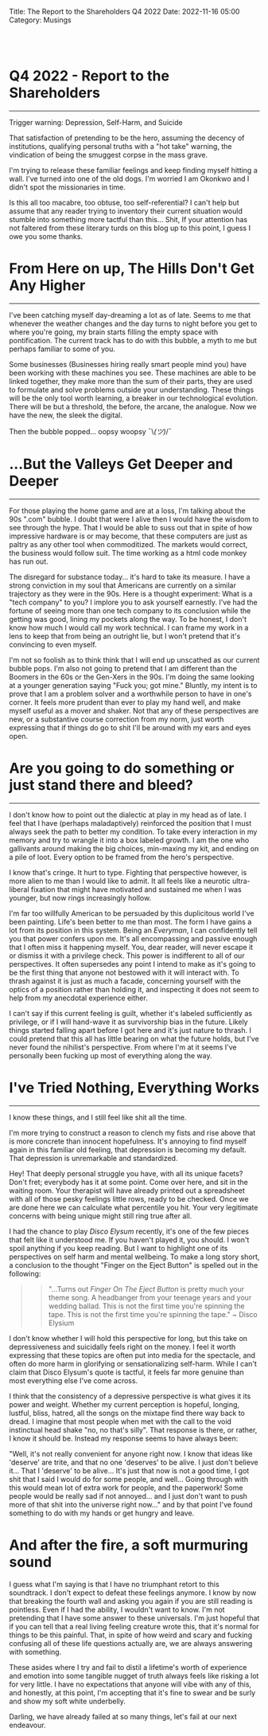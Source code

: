Title: The Report to the Shareholders Q4 2022
Date: 2022-11-16 05:00
Category: Musings

<br/><br/>
# Q4 2022 - Report to the Shareholders
<hr/>

Trigger warning: Depression, Self-Harm, and Suicide

That satisfaction of pretending to be the hero, assuming the decency of institutions, qualifying personal truths with a "hot take" warning, the vindication of being the smuggest corpse in the mass grave.

I'm trying to release these familiar feelings and keep finding myself hitting a wall. I've turned into one of the old dogs. I'm worried I am Okonkwo and I didn't spot the missionaries in time.

Is this all too macabre, too obtuse, too self-referential? I can't help but assume that any reader trying to inventory their current situation would stumble into something more tactful than this... Shit, If your attention has not faltered from these literary turds on this blog up to this point, I guess I owe you some thanks.

# From Here on up, The Hills Don't Get Any Higher
<hr/>

I've been catching myself day-dreaming a lot as of late. Seems to me that whenever the weather changes and the day turns to night before you get to where you're going, my brain starts filling the empty space with pontification. The current track has to do with this bubble, a myth to me but perhaps familiar to some of you.

Some businesses (Businesses hiring really smart people mind you) have been working with these machines you see. These machines are able to be linked together, they make more than the sum of their parts, they are used to formulate and solve problems outside your understanding. These things will be the only tool worth learning, a breaker in our technological evolution. There will be but a threshold, the before, the arcane, the analogue. Now we have the new, the sleek the digital.

Then the bubble popped... oopsy woopsy ¯\\_(ツ)_/¯

# ...But the Valleys Get Deeper and Deeper
<hr/>

For those playing the home game and are at a loss, I'm talking about the 90s ".com" bubble. I doubt that were I alive then I would have the wisdom to see through the hype. That I would be able to suss out that in spite of how impressive hardware is or may become, that these computers are just as paltry as any other tool when commoditized. The markets would correct, the business would follow suit. The time working as a html code monkey has run out.

The disregard for substance today... it's hard to take its measure. I have a strong conviction in my soul that Americans are currently on a similar trajectory as they were in the 90s. Here is a thought experiment: What is a "tech company" to you? I implore you to ask yourself earnestly. I've had the fortune of seeing more than one tech company to its conclusion while the getting was good, lining my pockets along the way. To be honest, I don't know how much I would call my work technical. I can frame my work in a lens to keep that from being an outright lie, but I won't pretend that it's convincing to even myself.

I'm not so foolish as to think think that I will end up unscathed as our current bubble pops. I'm also not going to pretend that I am different than the Boomers in the 60s or the Gen-Xers in the 90s. I'm doing the same looking at a younger generation saying "Fuck you; got mine." Bluntly, my intent is to prove that I am a problem solver and a worthwhile person to have in one's corner. It feels more prudent than ever to play my hand well, and make myself useful as a mover and shaker. Not that any of these perspectives are new, or a substantive course correction from my norm, just worth expressing that if things do go to shit I'll be around with my ears and eyes open.

# Are you going to do something or just stand there and bleed?
<hr/>

I don't know how to point out the dialectic at play in my head as of late. I feel that I have (perhaps maladaptively) reinforced the position that I must always seek the path to better my condition. To take every interaction in my memory and try to wrangle it into a box labeled growth. I am the one who gallivants around making the big choices, min-maxing my kit, and ending on a pile of loot. Every option to be framed from the hero's perspective.

I know that's cringe. It hurt to type. Fighting that perspective however, is more alien to me than I would like to admit. It all feels like a neurotic ultra-liberal fixation that might have motivated and sustained me when I was younger, but now rings increasingly hollow.

I'm far too willfully American to be persuaded by this duplicitous world I've been painting. Life's been better to me than most. The form I have gains a lot from its position in this system. Being an *Everyman*, I can confidently tell you that power confers upon me. It's all encompassing and passive enough that I often miss it happening myself. You, dear reader, will never escape it or dismiss it with a privilege check. This power is indifferent to all of our perspectives. It often supersedes any point I intend to make as it's going to be the first thing that anyone not bestowed with it will interact with. To thrash against it is just as much a facade, concerning yourself with the optics of a position rather than holding it, and inspecting it does not seem to help from my anecdotal experience either.

I can't say if this current feeling is guilt, whether it's labeled sufficiently as privilege, or if I will hand-wave it as survivorship bias in the future. Likely things started falling apart before I got here and it's just nature to thrash. I could pretend that this all has little bearing on what the future holds, but I've never found the nihilist's perspective. From where I'm at it seems I've personally been fucking up most of everything along the way.

# I've Tried Nothing, Everything Works
<hr/>

I know these things, and I still feel like shit all the time.

I'm more trying to construct a reason to clench my fists and rise above that is more concrete than innocent hopefulness. It's annoying to find myself again in this familiar old feeling, that depression is becoming my default. That depression is unremarkable and standardized. 

Hey! That deeply personal struggle you have, with all its unique facets? Don't fret; everybody has it at some point. Come over here, and sit in the waiting room. Your therapist will have already printed out a spreadsheet with all of those pesky feelings little rows, ready to be checked. Once we are done here we can calculate what percentile you hit. Your very legitimate concerns with being unique might still ring true after all.

I had the chance to play *Disco Elysum* recently, it's one of the few pieces that felt like it understood me. If you haven't played it, you should. I won't spoil anything if you keep reading. But I want to highlight one of its perspectives on self harm and mental wellbeing. To make a long story short, a conclusion to the thought "Finger on the Eject Button" is spelled out in the following:

>> "...Turns out *Finger On The Eject Button* is pretty much your theme song. A headbanger from your teenage years and your wedding ballad. This is not the first time you're spinning the tape. This is not the first time you're spinning the tape." ~ Disco Elysium

I don't know whether I will hold this perspective for long, but this take on depressiveness and suicidally feels right on the money. I feel it worth expressing that these topics are often put into media for the spectacle, and often do more harm in glorifying or sensationalizing self-harm. While I can't claim that Disco Elysum's quote is tactful, it feels far more genuine than most everything else I've come across.

I think that the consistency of a depressive perspective is what gives it its power and weight. Whether my current perception is hopeful, longing, lustful, bliss, hatred, all the songs on the mixtape find there way back to dread. I imagine that most people when met with the call to the void instinctual head shake "no, no that's silly". That response is there, or rather, I know it should be. Instead my response seems to have always been:

"Well, it's not really convenient for anyone right now. I know that ideas like 'deserve' are trite, and that no one 'deserves' to be alive. I just don't believe it... That I 'deserve' to be alive... It's just that now is not a good time, I got shit that I said I would do for some people, and well... Going through with this would mean lot of extra work for people, and the paperwork! Some people would be really sad if not annoyed... and I just don't want to push more of that shit into the universe right now..." and by that point I've found something to do with my hands or get hungry and leave.

# And after the fire, a soft murmuring sound

I guess what I'm saying is that I have no triumphant retort to this soundtrack. I don't expect to defeat these feelings anymore. I know by now that breaking the fourth wall and asking you again if you are still reading is pointless. Even if I had the ability, I wouldn't want to know. I'm not pretending that I have some answer to these universals. I'm just hopeful that if you can tell that a real living feeling creature wrote this, that it's normal for things to be this painful. That, in spite of how weird and scary and fucking confusing all of these life questions actually are, we are always answering with something.

These asides where I try and fail to distil a lifetime's worth of experience and emotion into some tangible nugget of truth always feels like risking a lot for very little. I have no expectations that anyone will vibe with any of this, and honestly, at this point, I'm accepting that it's fine to swear and be surly and show my soft white underbelly.

Darling, we have already failed at so many things, let's fail at our next endeavour.
